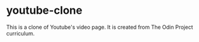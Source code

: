 # youtube-clone
This is a clone of Youtube's video page. It is created from The Odin Project curriculum.

